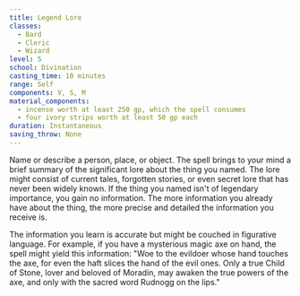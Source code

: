 ```yaml
---
title: Legend Lore
classes:
  - Bard
  - Cleric
  - Wizard
level: 5
school: Divination
casting_time: 10 minutes
range: Self
components: V, S, M
material_components:
  - incense worth at least 250 gp, which the spell consumes
  - four ivory strips worth at least 50 gp each
duration: Instantaneous
saving_throw: None
---
```


Name or describe a person, place, or object. The spell brings to your mind a brief summary of the significant lore about the thing you named. The lore might consist of current tales, forgotten stories, or even secret lore that has never been widely known. If the thing you named isn't of legendary importance, you gain no information. The more information you already have about the thing, the more precise and detailed the information you receive is.

The information you learn is accurate but might be couched in figurative language. For example, if you have a mysterious magic axe on hand, the spell might yield this information: "Woe to the evildoer whose hand touches the axe, for even the haft slices the hand of the evil ones. Only a true Child of Stone, lover and beloved of Moradin, may awaken the true powers of the axe, and only with the sacred word Rudnogg on the lips."
